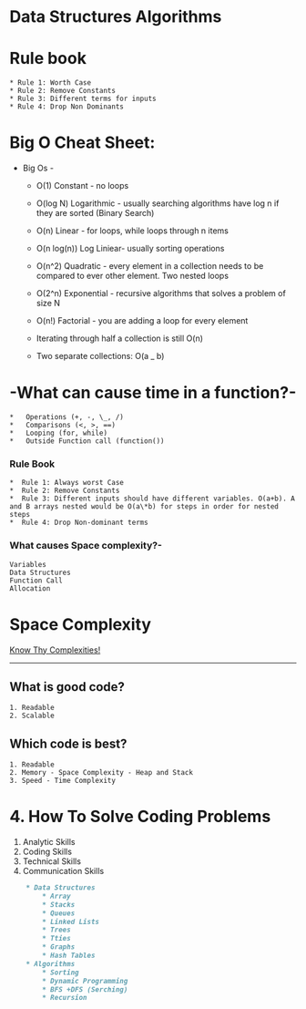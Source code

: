 # Data Structures Algorithms

# Rule book

    * Rule 1: Worth Case
    * Rule 2: Remove Constants
    * Rule 3: Different terms for inputs
    * Rule 4: Drop Non Dominants

# Big O Cheat Sheet:

-   Big Os -

    -   O(1) Constant - no loops
    -   O(log N) Logarithmic - usually searching algorithms have log n if they are sorted (Binary Search)
    -   O(n) Linear - for loops, while loops through n items
    -   O(n log(n)) Log Liniear- usually sorting operations
    -   O(n^2) Quadratic - every element in a collection needs to be compared to ever other element. Two
        nested loops
    -   O(2^n) Exponential - recursive algorithms that solves a problem of size N
    -   O(n!) Factorial - you are adding a loop for every element

    -   Iterating through half a collection is still O(n)
    -   Two separate collections: O(a \_ b)

# -What can cause time in a function?-

    *   Operations (+, -, \_, /)
    *   Comparisons (<, >, ==)
    *   Looping (for, while)
    *   Outside Function call (function())

### Rule Book

    *  Rule 1: Always worst Case
    *  Rule 2: Remove Constants
    *  Rule 3: Different inputs should have different variables. O(a+b). A and B arrays nested would be O(a\*b) for steps in order for nested steps
    *  Rule 4: Drop Non-dominant terms

### What causes Space complexity?-

    Variables
    Data Structures
    Function Call
    Allocation

# Space Complexity

[Know Thy Complexities!](https://www.bigocheatsheet.com/)

---

## What is good code?
    1. Readable
    2. Scalable

## Which code is best?

    1. Readable
    2. Memory - Space Complexity - Heap and Stack
    3. Speed - Time Complexity
   
# 4. How To Solve Coding Problems

1. Analytic Skills
2. Coding Skills
3. Technical Skills
4. Communication Skills

```Markdown
    * Data Structures
        * Array
        * Stacks
        * Queues
        * Linked Lists
        * Trees
        * Tties
        * Graphs
        * Hash Tables
    * Algorithms
        * Sorting
        * Dynamic Programming
        * BFS +DFS (Serching)
        * Recursion
```